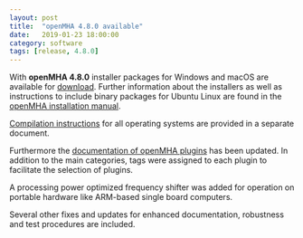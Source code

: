 ```yaml
---
layout: post
title:  "openMHA 4.8.0 available"
date:   2019-01-23 18:00:00
category: software
tags: [release, 4.8.0]
---
```


With __openMHA 4.8.0__ installer packages for Windows and macOS are available for 
[download](https://github.com/HoerTech-gGmbH/openMHA/releases/latest). Further 
information about the installers as well as instructions to include binary packages 
for Ubuntu Linux are found in the [openMHA installation manual](https://github.com/HoerTech-gGmbH/openMHA/blob/master/INSTALLATION.md).

[Compilation instructions](https://github.com/HoerTech-gGmbH/openMHA/blob/master/COMPILATION.md)
for all operating systems are provided in a separate document.


Furthermore the [documentation of openMHA plugins](https://github.com/HoerTech-gGmbH/openMHA/blob/master/openMHA_plugins.pdf) 
has been updated. In addition to the main categories, tags were assigned to each
plugin to facilitate the selection of plugins.

A processing power optimized frequency shifter was added for operation on portable
hardware like ARM-based single board computers.

Several other fixes and updates for enhanced documentation, robustness and test 
procedures are included.





